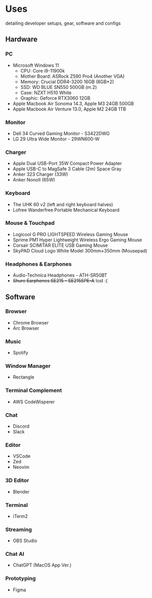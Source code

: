 # Uses

detailing developer setups, gear, software and configs

## Hardware

### PC

- Microsoft Windows 11
  - CPU: Core i9-11900k
  - Mother Board: ASRock Z590 Pro4 (Another VGA)
  - Memory: Crucial DDR4-3200 16GB (8GB*2)
  - SSD: WD BLUE SN550 500GB (m.2)
  - Case: NZXT H510 White
  - Graphic: Geforce RTX3060 12GB
- Apple Macbook Air Sonoma 14.3, Apple M3 24GB 500GB
- Apple Macbook Air Venture 13.0, Apple M2 24GB 1TB

### Monitor

- Dell 34 Curved Gaming Monitor - S3422DWG
- LG 29 Ultra Wide Monitor - 29WN600-W

### Charger
- Apple Dual USB-Port 35W Compact Power Adapter
- Apple USB-C to MagSafe 3 Cable (2m) Space Gray
- Anker 323 Charger (33W)
- Anker NonoⅡ (65W)

### Keyboard
- The UHK 60 v2 (left and right keyboard halves)
- Lofree Wanderfree Portable Mechanical Keyboard

### Mouse & Touchpad
- Logicool G PRO LIGHTSPEED Wireless Gaming Mouse
- Sprime PM1 Hyper Lightweight Wireless Ergo Gaming Mouse
- Corsair SCIMITAR ELITE USB Gaming Mouse
- SkyPAD Cloud Logo White Model 300mm×350mm (Mousepad)

### Headphones & Earphones
- Audio-Technica Headphones - ATH-SR50BT
- ~~Shure Earphones SE215 - SE215SPE-A~~ lost :(

## Software

### Browser
- Chrome Browser
- Arc Browser

### Music
- Spotify

### Window Manager
- Rectangle

### Terminal Complement
- AWS CodeWisperer

### Chat
- Discord
- Slack

### Editor
- VSCode
- Zed
- Neovim

### 3D Editor
- Blender

### Terminal
- iTerm2

### Streaming
- OBS Studio

### Chat AI
- ChatGPT (MacOS App Ver.)

### Prototyping
- Figma

